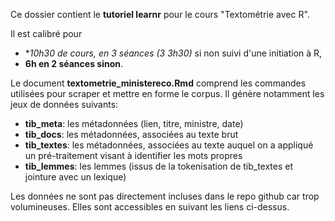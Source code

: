 Ce dossier contient le **tutoriel learnr** pour le cours "Textométrie avec R".

Il est calibré pour 

- **10h30 de cours, en 3 séances (3 *3h30)** si non suivi d'une initiation à R,
- **6h en 2 séances sinon**.

Le document **textometrie_ministereco.Rmd** comprend les commandes utilisées pour scraper et mettre en forme le corpus. Il génère notamment les jeux de données suivants:

- **tib_meta**: les métadonnées (lien, titre, ministre, date)
- **tib_docs**: les métadonnées, associées au texte brut
- **tib_textes**: les métadonnées, associées au texte auquel on a appliqué un pré-traitement visant à identifier les mots propres
- **tib_lemmes**: les lemmes (issus de la tokenisation de tib_textes et jointure avec un lexique)

Les données ne sont pas directement incluses dans le repo github car trop volumineuses. Elles sont accessibles en suivant les liens ci-dessus.